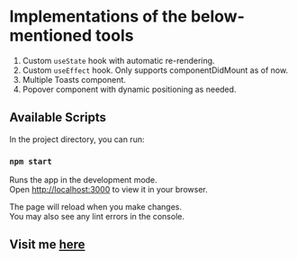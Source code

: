 # Implementations of the below-mentioned tools

1. Custom `useState` hook with automatic re-rendering.
2. Custom `useEffect` hook. Only supports componentDidMount as of now.
3. Multiple Toasts component.
4. Popover component with dynamic positioning as needed.

## Available Scripts

In the project directory, you can run:

### `npm start`

Runs the app in the development mode.\
Open [http://localhost:3000](http://localhost:3000) to view it in your browser.

The page will reload when you make changes.\
You may also see any lint errors in the console.

## Visit me <a href="https://ngudbhav.com">here</a>
